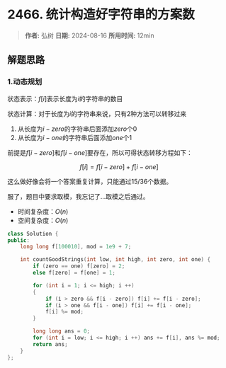 # 2466. 统计构造好字符串的方案数

> **作者:** 弘树
> **日期:** 2024-08-16
> **所用时间:** 12min

## 解题思路
### 1.动态规划

状态表示：$f[i]$表示长度为$i$的字符串的数目

状态计算：对于长度为$i$的字符串来说，只有2种方法可以转移过来

1. 从长度为$i - zero$的字符串后面添加$zero$个0
2. 从长度为$i - one$的字符串后面添加$one$个1

前提是$f[i - zero]$和$f[i - one]$要存在，所以可得状态转移方程如下：

$$
    f[i] = f[i - zero] + f[i - one]
$$

这么做好像会将一个答案重复计算，只能通过15/36个数据。

服了，题目中要求取模，我忘记了...取模之后通过。

- 时间复杂度：$O(n)$
- 空间复杂度：$O(n)$

```C++
class Solution {
public:
    long long f[100010], mod = 1e9 + 7;

    int countGoodStrings(int low, int high, int zero, int one) {
        if (zero == one) f[zero] = 2;
        else f[zero] = f[one] = 1;

        for (int i = 1; i <= high; i ++)
        {
            if (i > zero && f[i - zero]) f[i] += f[i - zero];
            if (i > one && f[i - one]) f[i] += f[i - one];
            f[i] %= mod;
        }

        long long ans = 0;
        for (int i = low; i <= high; i ++) ans += f[i], ans %= mod;
        return ans;
    }
};
```